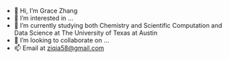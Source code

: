 - 👋 Hi, I’m Grace Zhang
- 👀 I’m interested in ...
- 🌱 I’m currently studying both Chemistry and Scientific Computation and Data Science at The University of Texas at Austin
- 💞️ I’m looking to collaborate on ...
- 📫 Email at ziqia58@gmail.com

<!---
graceziqi/graceziqi is a ✨ special ✨ repository because its `README.md` (this file) appears on your GitHub profile.
You can click the Preview link to take a look at your changes.
--->
